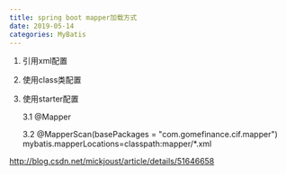 ```yaml
---
title: spring boot mapper加载方式
date: 2019-05-14
categories: MyBatis
---
```


1. 引用xml配置
2. 使用class类配置
3. 使用starter配置

    3.1 @Mapper
    
    3.2 @MapperScan(basePackages = "com.gomefinance.cif.mapper")
mybatis.mapperLocations=classpath:mapper/*.xml

http://blog.csdn.net/mickjoust/article/details/51646658